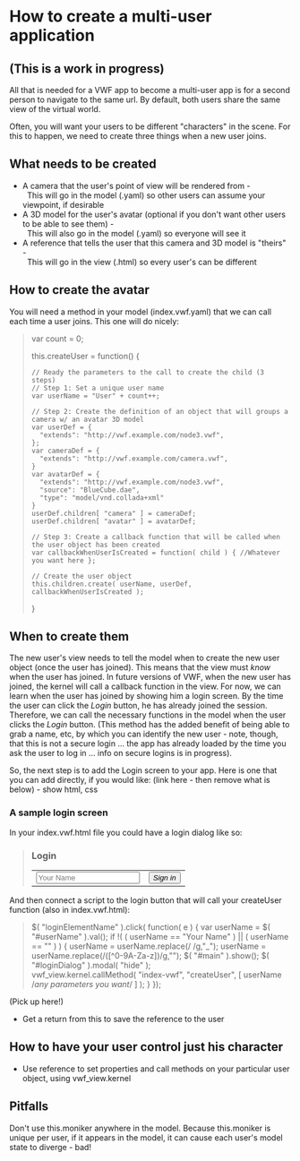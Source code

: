 # How to create a multi-user application

## (This is a work in progress)

All that is needed for a VWF app to become a multi-user app is for a second person to navigate to the same url.  By default, both users share the same view of the virtual world.

Often, you will want your users to be different "characters" in the scene.  For this to happen, we need to create three things when a new user joins.

## What needs to be created

- A camera that the user's point of view will be rendered from -<br/>&nbsp;&nbsp;This will go in the model (.yaml) so other users can assume your viewpoint, if desirable
- A 3D model for the user's avatar (optional if you don't want other users to be able to see them) -<br/>&nbsp;&nbsp;This will also go in the model (.yaml) so everyone will see it
- A reference that tells the user that this camera and 3D model is "theirs" -<br/>&nbsp;&nbsp;This will go in the view (.html) so every user's can be different

## How to create the avatar

You will need a method in your model (index.vwf.yaml) that we can call each time a user joins.  This one will do nicely:

>	var count = 0;
>	
>	this.createUser = function() {
>	
>	  // Ready the parameters to the call to create the child (3 steps)
>	  // Step 1: Set a unique user name
>	  var userName = "User" + count++;
>	
>	  // Step 2: Create the definition of an object that will groups a camera w/ an avatar 3D model
>	  var userDef = { 
>	    "extends": "http://vwf.example.com/node3.vwf",       
>	  };
>	  var cameraDef = {
>	    "extends": "http://vwf.example.com/camera.vwf", 
>	  }
>	  var avatarDef = {
>	    "extends": "http://vwf.example.com/node3.vwf",
>	    "source": "BlueCube.dae",
>	    "type": "model/vnd.collada+xml"
>	  }
>	  userDef.children[ "camera" ] = cameraDef;
>	  userDef.children[ "avatar" ] = avatarDef;
>	
>	  // Step 3: Create a callback function that will be called when the user object has been created
>	  var callbackWhenUserIsCreated = function( child ) { //Whatever you want here };
>	
>	  // Create the user object
>	  this.children.create( userName, userDef, callbackWhenUserIsCreated );
>	}

## When to create them

The new user's view needs to tell the model when to create the new user object (once the user has joined).  This means that the view must *know* when the user has joined.  In future versions of VWF, when the new user has joined, the kernel will call a callback function in the view.  For now, we can learn when the user has joined by showing him a login screen.  By the time the user can click the *Login* button, he has already joined the session.  Therefore, we can call the necessary functions in the model when the user clicks the *Login* button.  (This method has the added benefit of being able to grab a name, etc, by which you can identify the new user - note, though, that this is not a secure login ... the app has already loaded by the time you ask the user to log in ... info on secure logins is in progress).

So, the next step is to add the Login screen to your app.  Here is one that you can add directly, if you would like: (link here - then remove what is below) - show html, css

### A sample login screen

In your index.vwf.html file you could have a login dialog like so:

>	<div id="loginDialog">
>	  <div>
>	    <h3>Login</h3>
>	  </div>
>	  <div>
>	    <table>
>	      <tr>
>	        <td>
>	          <input type="text" id="userName" class="input-large" placeholder="Your Name" maxlength="15">
>	        </td>
>	        <td>
>	          <button id="loginButton"><i class="icon-user icon-white"/>  Sign in</button>
>	        </td>
>	      </tr>
>	    </table>
>	  </div>
>	  <div id="loadFooter">
>	  </div>
>	</div>

And then connect a script to the login button that will call your createUser function (also in index.vwf.html):

> 	$( "loginElementName" ).click( function( e ) {
>	  var userName = $( "#userName" ).val();
>	  if !( ( userName == "Your Name" ) || ( userName == "" ) ) {
>	    userName = userName.replace(/ /g,"_");
>	    userName = userName.replace(/([^0-9A-Za-z])/g,"");
>	    $( "#main" ).show();
>	    $( "#loginDialog" ).modal( "hide" );	
>	    vwf_view.kernel.callMethod( "index-vwf", "createUser", [ userName /*any parameters you want*/ ] );
>	  }
>	});

(Pick up here!)

- Get a return from this to save the reference to the user

## How to have your user control just his character

- Use reference to set properties and call methods on your particular user object, using vwf_view.kernel

## Pitfalls

Don't use this.moniker anywhere in the model.  Because this.moniker is unique per user, if it appears in the model, it can cause each user's model state to diverge - bad!
